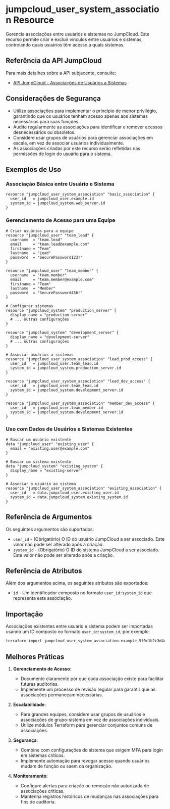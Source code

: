 # jumpcloud_user_system_association Resource

Gerencia associações entre usuários e sistemas no JumpCloud. Este recurso permite criar e excluir vínculos entre usuários e sistemas, controlando quais usuários têm acesso a quais sistemas.

## Referência da API JumpCloud

Para mais detalhes sobre a API subjacente, consulte:
- [API JumpCloud - Associações de Usuários a Sistemas](https://docs.jumpcloud.com/api/2.0/index.html#tag/user-associations)

## Considerações de Segurança

- Utilize associações para implementar o princípio de menor privilégio, garantindo que os usuários tenham acesso apenas aos sistemas necessários para suas funções.
- Audite regularmente as associações para identificar e remover acessos desnecessários ou obsoletos.
- Considere usar grupos de usuários para gerenciar associações em escala, em vez de associar usuários individualmente.
- As associações criadas por este recurso serão refletidas nas permissões de login do usuário para o sistema.

## Exemplos de Uso

### Associação Básica entre Usuário e Sistema

```hcl
resource "jumpcloud_user_system_association" "basic_association" {
  user_id   = jumpcloud_user.example.id
  system_id = jumpcloud_system.web_server.id
}
```

### Gerenciamento de Acesso para uma Equipe

```hcl
# Criar usuários para a equipe
resource "jumpcloud_user" "team_lead" {
  username  = "team.lead"
  email     = "team.lead@example.com"
  firstname = "Team"
  lastname  = "Lead"
  password  = "SecurePassword123!"
}

resource "jumpcloud_user" "team_member" {
  username  = "team.member"
  email     = "team.member@example.com"
  firstname = "Team"
  lastname  = "Member"
  password  = "SecurePassword456!"
}

# Configurar sistemas
resource "jumpcloud_system" "production_server" {
  display_name = "production-server"
  # ... outras configurações
}

resource "jumpcloud_system" "development_server" {
  display_name = "development-server"
  # ... outras configurações
}

# Associar usuários a sistemas
resource "jumpcloud_user_system_association" "lead_prod_access" {
  user_id   = jumpcloud_user.team_lead.id
  system_id = jumpcloud_system.production_server.id
}

resource "jumpcloud_user_system_association" "lead_dev_access" {
  user_id   = jumpcloud_user.team_lead.id
  system_id = jumpcloud_system.development_server.id
}

resource "jumpcloud_user_system_association" "member_dev_access" {
  user_id   = jumpcloud_user.team_member.id
  system_id = jumpcloud_system.development_server.id
}
```

### Uso com Dados de Usuários e Sistemas Existentes

```hcl
# Buscar um usuário existente
data "jumpcloud_user" "existing_user" {
  email = "existing.user@example.com"
}

# Buscar um sistema existente
data "jumpcloud_system" "existing_system" {
  display_name = "existing-server"
}

# Associar o usuário ao sistema
resource "jumpcloud_user_system_association" "existing_association" {
  user_id   = data.jumpcloud_user.existing_user.id
  system_id = data.jumpcloud_system.existing_system.id
}
```

## Referência de Argumentos

Os seguintes argumentos são suportados:

* `user_id` - (Obrigatório) O ID do usuário JumpCloud a ser associado. Este valor não pode ser alterado após a criação.
* `system_id` - (Obrigatório) O ID do sistema JumpCloud a ser associado. Este valor não pode ser alterado após a criação.

## Referência de Atributos

Além dos argumentos acima, os seguintes atributos são exportados:

* `id` - Um identificador composto no formato `user_id:system_id` que representa esta associação.

## Importação

Associações existentes entre usuário e sistema podem ser importadas usando um ID composto no formato `user_id:system_id`, por exemplo:

```bash
terraform import jumpcloud_user_system_association.example 5f0c1b2c3d4e5f6g7h8i9j0k:6a7b8c9d0e1f2g3h4i5j6k7l
```

## Melhores Práticas

1. **Gerenciamento de Acesso**:
   - Documente claramente por que cada associação existe para facilitar futuras auditorias.
   - Implemente um processo de revisão regular para garantir que as associações permaneçam necessárias.

2. **Escalabilidade**:
   - Para grandes equipes, considere usar grupos de usuários e associações de grupo-sistema em vez de associações individuais.
   - Utilize módulos Terraform para gerenciar conjuntos comuns de associações.

3. **Segurança**:
   - Combine com configurações do sistema que exigem MFA para login em sistemas críticos.
   - Implemente automação para revogar acesso quando usuários mudam de função ou saem da organização.

4. **Monitoramento**:
   - Configure alertas para criação ou remoção não autorizada de associações críticas.
   - Mantenha registros históricos de mudanças nas associações para fins de auditoria. 